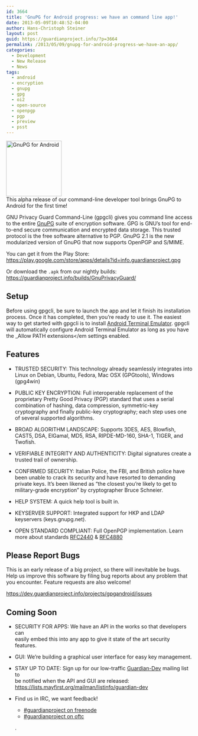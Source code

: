 ```yaml
---
id: 3664
title: 'GnuPG for Android progress: we have an command line app!'
date: 2013-05-09T10:48:52-04:00
author: Hans-Christoph Steiner
layout: post
guid: https://guardianproject.info/?p=3664
permalink: /2013/05/09/gnupg-for-android-progress-we-have-an-app/
categories:
  - Development
  - New Release
  - News
tags:
  - android
  - encryption
  - gnupg
  - gpg
  - oi2
  - open-source
  - openpgp
  - pgp
  - preview
  - psst
---
```

[<img src="https://guardianproject.info/wp-content/uploads/2013/05/icon-150x150.png" alt="GnuPG for Android" width="150" height="150" class="alignleft size-thumbnail wp-image-3680" srcset="https://guardianproject.info/wp-content/uploads/2013/05/icon-150x150.png 150w, https://guardianproject.info/wp-content/uploads/2013/05/icon-300x300.png 300w, https://guardianproject.info/wp-content/uploads/2013/05/icon.png 512w" sizes="(max-width: 150px) 100vw, 150px" />](https://guardianproject.info/wp-content/uploads/2013/05/icon.png)  
This alpha release of our command-line developer tool brings GnuPG to Android for the first time!

GNU Privacy Guard Command-Line (gpgcli) gives you command line access to the entire <a href="http://gnupg.org" title="Gnu Privacy Guard home page" target="_blank">GnuPG</a> suite of encryption software. GPG is GNU’s tool for end-to-end secure communication and encrypted data storage. This trusted protocol is the free software alternative to PGP. GnuPG 2.1 is the new modularized version of GnuPG that now supports OpenPGP and S/MIME.

You can get it from the Play Store:  
<a href="https://play.google.com/store/apps/details?id=info.guardianproject.gpg" target="_blank">https://play.google.com/store/apps/details?id=info.guardianproject.gpg</a>

Or download the `.apk` from our nightly builds:  
<a href="https://guardianproject.info/builds/GnuPrivacyGuard/" target="_blank">https://guardianproject.info/builds/GnuPrivacyGuard/</a>

## Setup

Before using gpgcli, be sure to launch the app and let it finish its installation process. Once it has completed, then you&#8217;re ready to use it. The easiest way to get started with gpgcli is to install <a href="https://play.google.com/store/apps/details?id=jackpal.androidterm" title="download Android Terminal emulator from the Google Play Store"  target="_blank">Android Terminal Emulator</a>. gpgcli will automatically configure Android Terminal Emulator as long as you have the _Allow PATH extensions</em settings enabled. 

## Features

  * TRUSTED SECURITY: This technology already seamlessly integrates into Linux on Debian, Ubuntu, Fedora, Mac OSX (GPGtools), Windows (gpg4win)
  * PUBLIC KEY ENCRYPTION: Full interoperable replacement of the proprietary Pretty Good Privacy (PGP) standard that uses a serial combination of hashing, data compression, symmetric-key cryptography and finally public-key cryptography; each step uses one of several supported algorithms.
  * BROAD ALGORITHM LANDSCAPE: Supports 3DES, AES, Blowfish, CAST5, DSA, ElGamal, MD5, RSA, RIPDE-MD-160, SHA-1, TIGER, and Twofish.
  * VERIFIABLE INTEGRITY AND AUTHENTICITY: Digital signatures create a trusted trail of ownership.
  * CONFIRMED SECURITY: Italian Police, the FBI, and British police have been unable to crack its security and have resorted to demanding private keys. It’s been likened as “the closest you’re likely to get to military-grade encryption” by cryptographer Bruce Schneier.
  * HELP SYSTEM: A quick help tool is built in.
  * KEYSERVER SUPPORT: Integrated support for HKP and LDAP keyservers (keys.gnupg.net).
  * OPEN STANDARD COMPLIANT: Full OpenPGP implementation. Learn more about standards <a href="http://tools.ietf.org/html/rfc2440" target="_blank">RFC2440</a> & <a href="http://tools.ietf.org/html/rfc4880" target="_blank">RFC4880</a> </ul> 
    ## Please Report Bugs
    
    This is an early release of a big project, so there will inevitable be bugs. Help us improve this software by filing bug reports about any problem that you encounter. Feature requests are also welcome!
    
    <a href="https://dev.guardianproject.info/projects/gpgandroid/issues" target="_blank">https://dev.guardianproject.info/projects/gpgandroid/issues</a>
    
    ## Coming Soon
    
      * SECURITY FOR APPS: We have an API in the works so that developers can  
        easily embed this into any app to give it state of the art security features.
      * GUI: We’re building a graphical user interface for easy key management.
      * STAY UP TO DATE: Sign up for our low-traffic <a href="https://lists.mayfirst.org/mailman/listinfo/guardian-dev" title="subscribe to the guardian-dev mailing list" target="_blank">Guardian-Dev</a> mailing list to  
        be notified when the API and GUI are released:  
        <a href="https://lists.mayfirst.org/mailman/listinfo/guardian-dev" target="_blank">https://lists.mayfirst.org/mailman/listinfo/guardian-dev</a>
      * Find us in IRC, we want feedback! 
          * [#guardianproject on freenode](irc://irc.freenode.net/guardianproject)
          * [#guardianproject on oftc](irc://irc.oftc.net/guardianproject)
        
        .</li> </ul>
